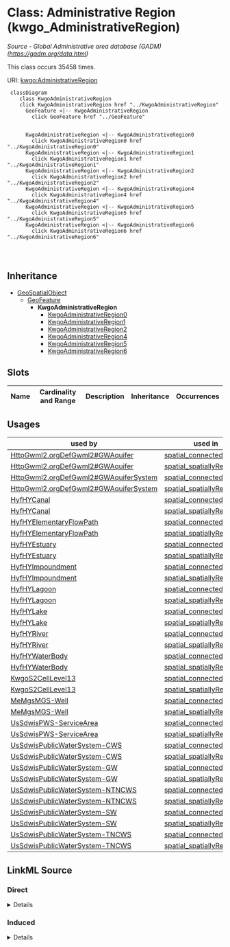 

# Class: Administrative Region (kwgo_AdministrativeRegion)


_Source - Global Administrative area database (GADM) (https://gadm.org/data.html)_






This class occurs 35458 times.


URI: [kwgo:AdministrativeRegion](http://stko-kwg.geog.ucsb.edu/lod/ontology/AdministrativeRegion)






```mermaid
 classDiagram
    class KwgoAdministrativeRegion
    click KwgoAdministrativeRegion href "../KwgoAdministrativeRegion"
      GeoFeature <|-- KwgoAdministrativeRegion
        click GeoFeature href "../GeoFeature"
      

      KwgoAdministrativeRegion <|-- KwgoAdministrativeRegion0
        click KwgoAdministrativeRegion0 href "../KwgoAdministrativeRegion0"
      KwgoAdministrativeRegion <|-- KwgoAdministrativeRegion1
        click KwgoAdministrativeRegion1 href "../KwgoAdministrativeRegion1"
      KwgoAdministrativeRegion <|-- KwgoAdministrativeRegion2
        click KwgoAdministrativeRegion2 href "../KwgoAdministrativeRegion2"
      KwgoAdministrativeRegion <|-- KwgoAdministrativeRegion4
        click KwgoAdministrativeRegion4 href "../KwgoAdministrativeRegion4"
      KwgoAdministrativeRegion <|-- KwgoAdministrativeRegion5
        click KwgoAdministrativeRegion5 href "../KwgoAdministrativeRegion5"
      KwgoAdministrativeRegion <|-- KwgoAdministrativeRegion6
        click KwgoAdministrativeRegion6 href "../KwgoAdministrativeRegion6"
      
      
      
```





## Inheritance
* [GeoSpatialObject](../classes/GeoSpatialObject.md)
    * [GeoFeature](../classes/GeoFeature.md)
        * **KwgoAdministrativeRegion**
            * [KwgoAdministrativeRegion0](../classes/KwgoAdministrativeRegion0.md)
            * [KwgoAdministrativeRegion1](../classes/KwgoAdministrativeRegion1.md)
            * [KwgoAdministrativeRegion2](../classes/KwgoAdministrativeRegion2.md)
            * [KwgoAdministrativeRegion4](../classes/KwgoAdministrativeRegion4.md)
            * [KwgoAdministrativeRegion5](../classes/KwgoAdministrativeRegion5.md)
            * [KwgoAdministrativeRegion6](../classes/KwgoAdministrativeRegion6.md)



## Slots

| Name | Cardinality and Range | Description | Inheritance | Occurrences |
| ---  | --- | --- | --- | --- |





## Usages

| used by | used in | type | used |
| ---  | --- | --- | --- |
| [HttpGwml2.orgDefGwml2#GWAquifer](../classes/HttpGwml2.orgDefGwml2#GWAquifer.md) | [spatial_connectedTo](../slots/spatial_connectedTo.md) | any_of[range] | [KwgoAdministrativeRegion](../classes/KwgoAdministrativeRegion.md) |
| [HttpGwml2.orgDefGwml2#GWAquifer](../classes/HttpGwml2.orgDefGwml2#GWAquifer.md) | [spatial_spatiallyRelatedTo](../slots/spatial_spatiallyRelatedTo.md) | any_of[range] | [KwgoAdministrativeRegion](../classes/KwgoAdministrativeRegion.md) |
| [HttpGwml2.orgDefGwml2#GWAquiferSystem](../classes/HttpGwml2.orgDefGwml2#GWAquiferSystem.md) | [spatial_connectedTo](../slots/spatial_connectedTo.md) | any_of[range] | [KwgoAdministrativeRegion](../classes/KwgoAdministrativeRegion.md) |
| [HttpGwml2.orgDefGwml2#GWAquiferSystem](../classes/HttpGwml2.orgDefGwml2#GWAquiferSystem.md) | [spatial_spatiallyRelatedTo](../slots/spatial_spatiallyRelatedTo.md) | any_of[range] | [KwgoAdministrativeRegion](../classes/KwgoAdministrativeRegion.md) |
| [HyfHYCanal](../classes/HyfHYCanal.md) | [spatial_connectedTo](../slots/spatial_connectedTo.md) | any_of[range] | [KwgoAdministrativeRegion](../classes/KwgoAdministrativeRegion.md) |
| [HyfHYCanal](../classes/HyfHYCanal.md) | [spatial_spatiallyRelatedTo](../slots/spatial_spatiallyRelatedTo.md) | any_of[range] | [KwgoAdministrativeRegion](../classes/KwgoAdministrativeRegion.md) |
| [HyfHYElementaryFlowPath](../classes/HyfHYElementaryFlowPath.md) | [spatial_connectedTo](../slots/spatial_connectedTo.md) | any_of[range] | [KwgoAdministrativeRegion](../classes/KwgoAdministrativeRegion.md) |
| [HyfHYElementaryFlowPath](../classes/HyfHYElementaryFlowPath.md) | [spatial_spatiallyRelatedTo](../slots/spatial_spatiallyRelatedTo.md) | any_of[range] | [KwgoAdministrativeRegion](../classes/KwgoAdministrativeRegion.md) |
| [HyfHYEstuary](../classes/HyfHYEstuary.md) | [spatial_connectedTo](../slots/spatial_connectedTo.md) | any_of[range] | [KwgoAdministrativeRegion](../classes/KwgoAdministrativeRegion.md) |
| [HyfHYEstuary](../classes/HyfHYEstuary.md) | [spatial_spatiallyRelatedTo](../slots/spatial_spatiallyRelatedTo.md) | any_of[range] | [KwgoAdministrativeRegion](../classes/KwgoAdministrativeRegion.md) |
| [HyfHYImpoundment](../classes/HyfHYImpoundment.md) | [spatial_connectedTo](../slots/spatial_connectedTo.md) | any_of[range] | [KwgoAdministrativeRegion](../classes/KwgoAdministrativeRegion.md) |
| [HyfHYImpoundment](../classes/HyfHYImpoundment.md) | [spatial_spatiallyRelatedTo](../slots/spatial_spatiallyRelatedTo.md) | any_of[range] | [KwgoAdministrativeRegion](../classes/KwgoAdministrativeRegion.md) |
| [HyfHYLagoon](../classes/HyfHYLagoon.md) | [spatial_connectedTo](../slots/spatial_connectedTo.md) | any_of[range] | [KwgoAdministrativeRegion](../classes/KwgoAdministrativeRegion.md) |
| [HyfHYLagoon](../classes/HyfHYLagoon.md) | [spatial_spatiallyRelatedTo](../slots/spatial_spatiallyRelatedTo.md) | any_of[range] | [KwgoAdministrativeRegion](../classes/KwgoAdministrativeRegion.md) |
| [HyfHYLake](../classes/HyfHYLake.md) | [spatial_connectedTo](../slots/spatial_connectedTo.md) | any_of[range] | [KwgoAdministrativeRegion](../classes/KwgoAdministrativeRegion.md) |
| [HyfHYLake](../classes/HyfHYLake.md) | [spatial_spatiallyRelatedTo](../slots/spatial_spatiallyRelatedTo.md) | any_of[range] | [KwgoAdministrativeRegion](../classes/KwgoAdministrativeRegion.md) |
| [HyfHYRiver](../classes/HyfHYRiver.md) | [spatial_connectedTo](../slots/spatial_connectedTo.md) | any_of[range] | [KwgoAdministrativeRegion](../classes/KwgoAdministrativeRegion.md) |
| [HyfHYRiver](../classes/HyfHYRiver.md) | [spatial_spatiallyRelatedTo](../slots/spatial_spatiallyRelatedTo.md) | any_of[range] | [KwgoAdministrativeRegion](../classes/KwgoAdministrativeRegion.md) |
| [HyfHYWaterBody](../classes/HyfHYWaterBody.md) | [spatial_connectedTo](../slots/spatial_connectedTo.md) | any_of[range] | [KwgoAdministrativeRegion](../classes/KwgoAdministrativeRegion.md) |
| [HyfHYWaterBody](../classes/HyfHYWaterBody.md) | [spatial_spatiallyRelatedTo](../slots/spatial_spatiallyRelatedTo.md) | any_of[range] | [KwgoAdministrativeRegion](../classes/KwgoAdministrativeRegion.md) |
| [KwgoS2CellLevel13](../classes/KwgoS2CellLevel13.md) | [spatial_connectedTo](../slots/spatial_connectedTo.md) | any_of[range] | [KwgoAdministrativeRegion](../classes/KwgoAdministrativeRegion.md) |
| [KwgoS2CellLevel13](../classes/KwgoS2CellLevel13.md) | [spatial_spatiallyRelatedTo](../slots/spatial_spatiallyRelatedTo.md) | any_of[range] | [KwgoAdministrativeRegion](../classes/KwgoAdministrativeRegion.md) |
| [MeMgsMGS-Well](../classes/MeMgsMGS-Well.md) | [spatial_connectedTo](../slots/spatial_connectedTo.md) | any_of[range] | [KwgoAdministrativeRegion](../classes/KwgoAdministrativeRegion.md) |
| [MeMgsMGS-Well](../classes/MeMgsMGS-Well.md) | [spatial_spatiallyRelatedTo](../slots/spatial_spatiallyRelatedTo.md) | any_of[range] | [KwgoAdministrativeRegion](../classes/KwgoAdministrativeRegion.md) |
| [UsSdwisPWS-ServiceArea](../classes/UsSdwisPWS-ServiceArea.md) | [spatial_connectedTo](../slots/spatial_connectedTo.md) | any_of[range] | [KwgoAdministrativeRegion](../classes/KwgoAdministrativeRegion.md) |
| [UsSdwisPWS-ServiceArea](../classes/UsSdwisPWS-ServiceArea.md) | [spatial_spatiallyRelatedTo](../slots/spatial_spatiallyRelatedTo.md) | any_of[range] | [KwgoAdministrativeRegion](../classes/KwgoAdministrativeRegion.md) |
| [UsSdwisPublicWaterSystem-CWS](../classes/UsSdwisPublicWaterSystem-CWS.md) | [spatial_connectedTo](../slots/spatial_connectedTo.md) | any_of[range] | [KwgoAdministrativeRegion](../classes/KwgoAdministrativeRegion.md) |
| [UsSdwisPublicWaterSystem-CWS](../classes/UsSdwisPublicWaterSystem-CWS.md) | [spatial_spatiallyRelatedTo](../slots/spatial_spatiallyRelatedTo.md) | any_of[range] | [KwgoAdministrativeRegion](../classes/KwgoAdministrativeRegion.md) |
| [UsSdwisPublicWaterSystem-GW](../classes/UsSdwisPublicWaterSystem-GW.md) | [spatial_connectedTo](../slots/spatial_connectedTo.md) | any_of[range] | [KwgoAdministrativeRegion](../classes/KwgoAdministrativeRegion.md) |
| [UsSdwisPublicWaterSystem-GW](../classes/UsSdwisPublicWaterSystem-GW.md) | [spatial_spatiallyRelatedTo](../slots/spatial_spatiallyRelatedTo.md) | any_of[range] | [KwgoAdministrativeRegion](../classes/KwgoAdministrativeRegion.md) |
| [UsSdwisPublicWaterSystem-NTNCWS](../classes/UsSdwisPublicWaterSystem-NTNCWS.md) | [spatial_connectedTo](../slots/spatial_connectedTo.md) | any_of[range] | [KwgoAdministrativeRegion](../classes/KwgoAdministrativeRegion.md) |
| [UsSdwisPublicWaterSystem-NTNCWS](../classes/UsSdwisPublicWaterSystem-NTNCWS.md) | [spatial_spatiallyRelatedTo](../slots/spatial_spatiallyRelatedTo.md) | any_of[range] | [KwgoAdministrativeRegion](../classes/KwgoAdministrativeRegion.md) |
| [UsSdwisPublicWaterSystem-SW](../classes/UsSdwisPublicWaterSystem-SW.md) | [spatial_connectedTo](../slots/spatial_connectedTo.md) | any_of[range] | [KwgoAdministrativeRegion](../classes/KwgoAdministrativeRegion.md) |
| [UsSdwisPublicWaterSystem-SW](../classes/UsSdwisPublicWaterSystem-SW.md) | [spatial_spatiallyRelatedTo](../slots/spatial_spatiallyRelatedTo.md) | any_of[range] | [KwgoAdministrativeRegion](../classes/KwgoAdministrativeRegion.md) |
| [UsSdwisPublicWaterSystem-TNCWS](../classes/UsSdwisPublicWaterSystem-TNCWS.md) | [spatial_connectedTo](../slots/spatial_connectedTo.md) | any_of[range] | [KwgoAdministrativeRegion](../classes/KwgoAdministrativeRegion.md) |
| [UsSdwisPublicWaterSystem-TNCWS](../classes/UsSdwisPublicWaterSystem-TNCWS.md) | [spatial_spatiallyRelatedTo](../slots/spatial_spatiallyRelatedTo.md) | any_of[range] | [KwgoAdministrativeRegion](../classes/KwgoAdministrativeRegion.md) |











## LinkML Source

<!-- TODO: investigate https://stackoverflow.com/questions/37606292/how-to-create-tabbed-code-blocks-in-mkdocs-or-sphinx -->

### Direct

<details>

```yaml
name: kwgo_AdministrativeRegion
description: Source - Global Administrative area database (GADM) (https://gadm.org/data.html)
title: Administrative Region
from_schema: okns:kwg
is_a: geo_Feature
class_uri: kwgo:AdministrativeRegion

```
</details>

### Induced

<details>

```yaml
name: kwgo_AdministrativeRegion
description: Source - Global Administrative area database (GADM) (https://gadm.org/data.html)
title: Administrative Region
from_schema: okns:kwg
is_a: geo_Feature
class_uri: kwgo:AdministrativeRegion

```
</details>